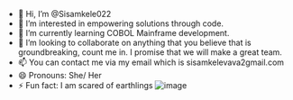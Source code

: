 - 👋 Hi, I’m @Sisamkele022
- 👀 I’m interested in empowering solutions through code.
- 🌱 I’m currently learning COBOL Mainframe development.
- 💞️ I’m looking to collaborate on anything that you believe that is groundbreaking, count me in. I promise that we will make a great team.
- 📫 You can contact me via my email which is sisamkelevava2gmail.com
- 😄 Pronouns: She/ Her
- ⚡ Fun fact: I am scared of earthlings 
![image](https://github.com/user-attachments/assets/35d16098-0346-4c7e-9c86-0dc9f4de75d8)


<!---
Sisamkele022/Sisamkele022 is a ✨ special ✨ repository because its `README.md` (this file) appears on your GitHub profile.
You can click the Preview link to take a look at your changes.
--->
